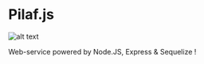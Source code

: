 # Pilaf.js

![alt text](http://www.hostingpics.net/thumbs/34/63/82/mini_346382d00da9ad5e2be59345c203259a7cd7fe21d14601hq.jpg)

Web-service powered by Node.JS, Express & Sequelize !
